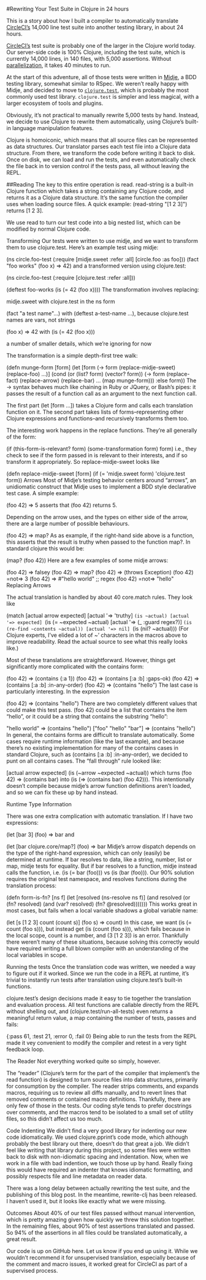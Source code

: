 #Rewriting Your Test Suite in Clojure in 24 hours

This is a story about how I built a compiler to automatically translate [CircleCI’s](https://circleci.com/) 14,000 line test suite into another testing library, in about 24 hours.

[CircleCI’s](https://circleci.com/) test suite is probably one of the larger in the Clojure world today. Our server-side code is 100% Clojure, including the test suite, which is currently 14,000 lines, in 140 files, with 5,000 assertions. Without [parallelization](https://circleci.com/docs/how-parallelism-works/), it takes 40 minutes to run.

At the start of this adventure, all of those tests were written in [Midje](https://github.com/marick/Midje), a BDD testing library, somewhat similar to RSpec. We weren’t really happy with Midje, and decided to move to [`clojure.test`](http://richhickey.github.io/clojure/clojure.test-api.html), which is probably the most commonly used test library. `clojure.test` is simpler and less magical, with a larger ecosystem of tools and plugins.

Obviously, it’s not practical to manually rewrite 5,000 tests by hand. Instead, we decide to use Clojure to rewrite them automatically, using Clojure’s built-in language manipulation features.

Clojure is homoiconic, which means that all source files can be represented as data structures. Our translator parses each test file into a Clojure data structure. From there, we transform the code before writing it back to disk. Once on disk, we can load and run the tests, and even automatically check the file back in to version control if the tests pass, all without leaving the REPL.

##Reading
The key to this entire operation is read. read-string is a built-in Clojure function which takes a string containing any Clojure code, and returns it as a Clojure data structure. It’s the same function the compiler uses when loading source files. A quick example: (read-string "[1 2 3]") returns [1 2 3].

We use read to turn our test code into a big nested list, which can be modified by normal Clojure code.

Transforming
Our tests were written to use midje, and we want to transform them to use clojure.test. Here’s an example test using midje:

(ns circle.foo-test
  (:require [midje.sweet :refer :all]
            [circle.foo :as foo]))
(fact "foo works"
  (foo x) => 42)
and a transformed version using clojure.test:

(ns circle.foo-test
  (:require [clojure.test :refer :all]))

(deftest foo-works
  (is (= 42 (foo x))))
The transformation involves replacing:

midje.sweet with clojure.test in the ns form

(fact "a test name"...) with (deftest a-test-name ...), because clojure.test names are vars, not strings

(foo x) => 42 with (is (= 42 (foo x)))

a number of smaller details, which we’re ignoring for now

The transformation is a simple depth-first tree walk:

(defn munge-form [form]
  (let [form (-> form
                 (replace-midje-sweet)
                 (replace-foo)
                 ...)]
    (cond
      (or (list? form)
          (vector? form)) (-> form
                              (replace-fact)
                              (replace-arrow)
                              (replace-bar)
                              ...
                              (map munge-form)))
      :else form))
The -> syntax behaves much like chaining in Ruby or JQuery, or Bash’s pipes: it passes the result of a function call as an argument to the next function call.

The first part (let [form ...]) takes a Clojure form and calls each translation function on it. The second part takes lists of forms–representing other Clojure expressions and functions–and recursively transforms them too.

The interesting work happens in the replace functions. They’re all generally of the form:

(if (this-form-is-relevant? form)
  (some-transformation form)
  form)
i.e., they check to see if the form passed in is relevant to their interests, and if so transform it appropriately. So replace-midje-sweet looks like

(defn replace-midje-sweet [form]
  (if (= 'midje.sweet form)
    'clojure.test
    form))
Arrows
Most of Midje’s testing behavior centers around “arrows”, an unidiomatic construct that Midje uses to implement a BDD style declarative test case. A simple example:

(foo 42) => 5
asserts that (foo 42) returns 5.

Depending on the arrow uses, and the types on either side of the arrow, there are a large number of possible behaviours.

(foo 42) => map?
As as example, if the right-hand side above is a function, this asserts that the result is truthy when passed to the function map?. In standard clojure this would be:

(map? (foo 42))
Here are a few examples of some midje arrows:

(foo 42) => falsey
(foo 42) => map?
(foo 42) => (throws Exception)
(foo 42) =not=> 3
(foo 42) => #"hello world" ;; regex
(foo 42) =not=> "hello"
Replacing Arrows

The actual translation is handled by about 40 core.match rules. They look like

(match [actual arrow expected]
  [actual '=> 'truthy] `(is ~actual)
  [actual '=> expected] `(is (= ~expected ~actual)
  [actual '=> (_ :guard regex?)] `(is (re-find ~contents ~actual))
  [actual '=> nil] `(is (nil? ~actual)))
(For Clojure experts, I’ve elided a lot of ~’ characters in the macros above to improve readability. Read the actual source to see what this really looks like.)

Most of these translations are straightforward. However, things get significantly more complicated with the contains form:

(foo 42) => (contains {:a 1})
(foo 42) => (contains [:a :b] :gaps-ok)
(foo 42) => (contains [:a :b] :in-any-order)
(foo 42) => (contains "hello")
The last case is particularly interesting. In the expression

(foo 42) => (contains "hello")
There are two completely different values that could make this test pass. (foo 42) could be a list that contains the item “hello”, or it could be a string that contains the substring “hello”:

"hello world" => (contains "hello")
["foo" "hello" "bar"] => (contains "hello")
In general, the contains forms are difficult to translate automatically. Some cases require runtime information (like the last example), and because there’s no existing implementation for many of the contains cases in standard Clojure, such as (contains [:a :b] :in-any-order), we decided to punt on all contains cases. The “fall through” rule looked like:

[actual arrow expected] (is (~arrow ~expected ~actual))
which turns (foo 42) => (contains bar) into (is (=> (contains bar) (foo 42))). This intentionally doesn’t compile because midje’s arrow function definitions aren’t loaded, and so we can fix these up by hand instead.

Runtime Type Information

There was one extra complication with automatic translation. If I have two expressions:

(let [bar 3]
  (foo) => bar
and

(let [bar clojure.core/map?]
  (foo) => bar
Midje’s arrow dispatch depends on the type of the right-hand expression, which can only (easily) be determined at runtime. If bar resolves to data, like a string, number, list or map, midje tests for equality. But if bar resolves to a function, midje instead calls the function, i.e. (is (= bar (foo))) vs (is (bar (foo))). Our 90% solution requires the original test namespace, and resolves functions during the translation process:

(defn form-is-fn? [ns f]
  (let [resolved (ns-resolve ns f)]
    (and resolved (or (fn? resolved)
                      (and (var? resolved)
                           (fn? @resolved)))))))
This works great in most cases, but fails when a local variable shadows a global variable name:

(let [s [1 2 3]
      count (count s)]
  (foo s) => count)
In this case, we want (is (= count (foo s))), but instead get (is (count (foo s))), which fails because in the local scope, count is a number, and (3 [1 2 3]) is an error. Thankfully there weren’t many of these situations, because solving this correctly would have required writing a full blown compiler with an understanding of the local variables in scope.

Running the tests
Once the translation code was written, we needed a way to figure out if it worked. Since we run the code in a REPL at runtime, it’s trivial to instantly run tests after translation using clojure.test’s built-in functions.

clojure.test’s design decisions made it easy to tie together the translation and evaluation process. All test functions are callable directly from the REPL without shelling out, and (clojure.test/run-all-tests) even returns a meaningful return value, a map containing the number of tests, passes and fails:

{:pass 61, :test 21, :error 0, :fail 0}
Being able to run the tests from the REPL made it vey convenient to modify the compiler and retest in a very tight feedback loop.

The Reader
Not everything worked quite so simply, however.

The “reader” (Clojure’s term for the part of the compiler that implement’s the read function) is designed to turn source files into data structures, primarily for consumption by the compiler. The reader strips comments, and expands macros, requiring us to review all diffs manually, and to revert lines that removed comments or contained macro definitions. Thankfully, there are only few of those in the tests. Our coding style tends to prefer docstrings over comments, and the macros tend to be isolated to a small set of utility files, so this didn’t affect us too much.

Code Indenting
We didn’t find a very good library for indenting our new code idiomatically. We used clojure.pprint’s code mode, which although probably the best library out there, doesn’t do that great a job. We didn’t feel like writing that library during this project, so some files were written back to disk with non-idiomatic spacing and indentation. Now, when we work in a file with bad indention, we touch those up by hand. Really fixing this would have required an indenter that knows idiomatic formatting, and possibly respects file and line metadata on reader data.

There was a long delay between actually rewriting the test suite, and the publishing of this blog post. In the meantime, rewrite-clj has been released. I haven’t used it, but it looks like exactly what we were missing.

Outcomes
About 40% of our test files passed without manual intervention, which is pretty amazing given how quickly we threw this solution together. In the remaining files, about 90% of test assertions translated and passed. So 94% of the assertions in all files could be translated automatically, a great result.

Our code is up on GitHub here. Let us know if you end up using it. While we wouldn’t recommend it for unsupervised translation, especially because of the comment and macro issues, it worked great for CircleCI as part of a supervised process.
